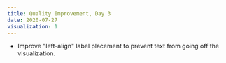 ```yaml
---
title: Quality Improvement, Day 3
date: 2020-07-27
visualization: 1
---
```


- Improve "left-align" label placement to prevent text from going off the visualization.